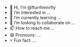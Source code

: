 - 👋 Hi, I’m @fturrhmnrfly
- 👀 I’m interested in ...
- 🌱 I’m currently learning ...
- 💞️ I’m looking to collaborate on ...
- 📫 How to reach me ...
- 😄 Pronouns: ...
- ⚡ Fun fact: ...

<!---
fturrhmnrfly/fturrhmnrfly is a ✨ special ✨ repository because its `README.md` (this file) appears on your GitHub profile.
You can click the Preview link to take a look at your changes.
--->
